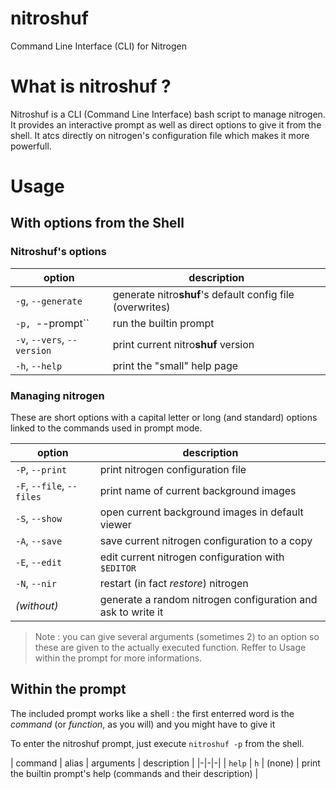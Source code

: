 # nitroshuf

Command Line Interface (CLI) for Nitrogen

# What is nitroshuf ?

Nitroshuf is a CLI (Command Line Interface) bash script to manage nitrogen. It provides an interactive prompt as well as direct options to give it from the shell. It atcs directly on nitrogen's configuration file which makes it more powerfull.

# Usage

## With options from the Shell

### Nitroshuf's options

| option | description |
|-|-|
| `-g`, `--generate` | generate nitro**shuf**'s default config file (overwrites) |
| `-p, `--prompt`` | run the builtin prompt |
| `-v`, `--vers`, `--version` | print current nitro**shuf** version |
| `-h`, `--help` | print the "small" help page |

### Managing nitrogen

These are short options with a capital letter or long (and standard) options linked to the commands used in prompt mode.

| option | description |
|-|-|
| `-P`, `--print` | print nitrogen configuration file |
| `-F`, `--file`, `--files` | print name of current background images |
| `-S`, `--show` | open current background images in default viewer |
| `-A`, `--save` | save current nitrogen configuration to a copy |
| `-E`, `--edit` | edit current nitrogen configuration with `$EDITOR` |
| `-N`, `--nir` | restart (in fact *restore*) nitrogen |
| *(without)* | generate a random nitrogen configuration and ask to write it |

> Note : you can give several arguments (sometimes 2) to an option so these are given to the actually executed function. Reffer to Usage within the prompt for more informations.

## Within the prompt

The included prompt works like a shell : the first enterred word is the *command* (or *function*, as you will) and you might have to give it 

To enter the nitroshuf prompt, just execute `nitroshuf -p` from the shell.

| command | alias | arguments | description |
|-|-|-|
| `help` | `h` | (none) | print the builtin prompt's help (commands and their description) |
